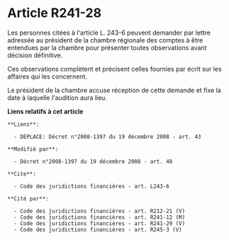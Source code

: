 # Article R241-28

Les personnes citées à l'article L. 243-6 peuvent demander par lettre adressée au président de la chambre régionale des
comptes à être entendues par la chambre pour présenter toutes observations avant décision définitive. 

Ces observations complètent et précisent celles fournies par écrit sur les affaires qui les concernent. 

Le président de la chambre accuse réception de cette demande et fixe la date à laquelle l'audition aura lieu.

**Liens relatifs à cet article**

	**Liens**:

	  - DEPLACE: Décret n°2008-1397 du 19 décembre 2008 - art. 43

	**Modifié par**:

	  - Décret n°2008-1397 du 19 décembre 2008 - art. 48

	**Cite**:

	  - Code des juridictions financières - art. L243-6

	**Cité par**:

	  - Code des juridictions financières - art. R212-21 (V)
	  - Code des juridictions financières - art. R241-12 (M)
	  - Code des juridictions financières - art. R241-29 (V)
	  - Code des juridictions financières - art. R245-3 (V)
